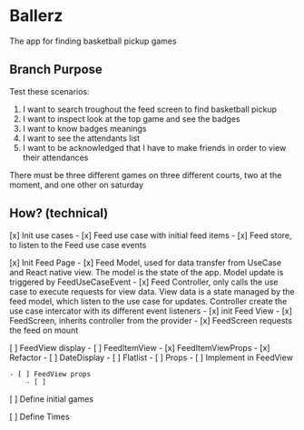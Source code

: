 # Ballerz
The app for finding basketball pickup games

## Branch Purpose
Test these scenarios: 
1) I want to search troughout the feed screen to find basketball pickup
2) I want to inspect look at the top game and see the badges
3) I want to know badges meanings
4) I want to see the attendants list
5) I want to be acknowledged that I have to make friends in order to view their attendances



There must be three different games on three different courts, two at the moment, and one other on saturday


## How? (technical)

[x] Init use cases
    - [x] Feed use case with initial feed items
    - [x] Feed store, to listen to the Feed use case events

[x] Init Feed Page
    - [x] Feed Model, used for data transfer from UseCase and React native view. The model is the state of the app. Model update is triggered by FeedUseCaseEvent
    - [x] Feed Controller, only calls the use case to execute requests for view data. View data is a state managed by the feed model, which listen to the use case for updates. Controller create the use case intercator with its different event listeners
    - [x] init Feed View
    - [x] FeedScreen, inherits controller from the provider
    - [x] FeedScreen requests the feed on mount

[ ] FeedView display 
    - [ ] FeedItemView
        - [x] FeedItemViewProps
        - [x] Refactor 
        - [ ] DateDisplay
    - [ ] Flatlist
        - [ ] Props
        - [ ] Implement in FeedView

    - [ ] FeedView props
        - [ ]

[ ] Define initial games

[ ] Define Times












